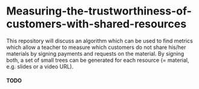 # Measuring-the-trustworthiness-of-customers-with-shared-resources
This repository will discuss an algorithm which can be used to find metrics which allow a teacher to measure which customers do not share his/her materials by signing payments and requests on the material. By signing both, a set of small trees can be generated for each resource (= material, e.g. slides or a video URL).

#### TODO
